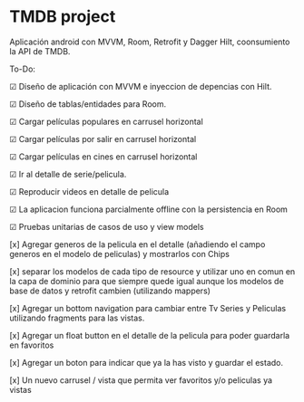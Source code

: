 
# TMDB project

Aplicación android con MVVM, Room, Retrofit y Dagger Hilt, coonsumiento la API de TMDB.

To-Do:

☑ Diseño de aplicación con MVVM e inyeccion de depencias con Hilt.

☑ Diseño de tablas/entidades para Room.

☑ Cargar películas populares en carrusel horizontal

☑ Cargar películas por salir en carrusel horizontal

☑ Cargar películas en cines en carrusel horizontal

☑ Ir al detalle de serie/pelicula.

☑ Reproducir videos en detalle de pelicula

☑ La aplicacion funciona parcialmente offline con la persistencia en Room

☑ Pruebas unitarias de casos de uso y view models

[x] Agregar generos de la pelicula en el detalle (añadiendo el campo generos en el modelo de peliculas) y mostrarlos con Chips

[x] separar los modelos de cada tipo de resource y utilizar uno en comun en la capa de dominio
para que siempre quede igual aunque los modelos de base de datos y retrofit cambien (utilizando mappers)

[x] Agregar un bottom navigation para cambiar entre Tv Series y Peliculas utilizando fragments para las vistas.

[x] Agregar un float button en el detalle de la pelicula para poder guardarla en favoritos

[x] Agregar un boton para indicar que  ya la has visto y guardar el estado.

[x] Un nuevo carrusel / vista que permita ver favoritos y/o peliculas ya vistas

